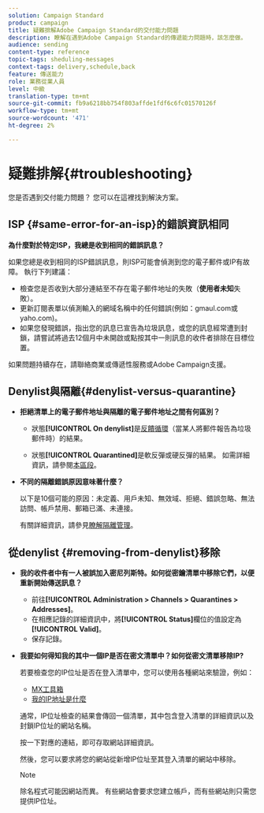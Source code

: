 ```yaml
---
solution: Campaign Standard
product: campaign
title: 疑難排解Adobe Campaign Standard的交付能力問題
description: 瞭解在遇到Adobe Campaign Standard的傳遞能力問題時，該怎麼做。
audience: sending
content-type: reference
topic-tags: sheduling-messages
context-tags: delivery,schedule,back
feature: 傳送能力
role: 業務從業人員
level: 中級
translation-type: tm+mt
source-git-commit: fb9a6218bb754f803affde1fdf6c6fc01570126f
workflow-type: tm+mt
source-wordcount: '471'
ht-degree: 2%

---
```



# 疑難排解{#troubleshooting}

您是否遇到交付能力問題？ 您可以在這裡找到解決方案。

## ISP {#same-error-for-an-isp}的錯誤資訊相同

**為什麼對於特定ISP，我總是收到相同的錯誤訊息？**

如果您總是收到相同的ISP錯誤訊息，則ISP可能會偵測到您的電子郵件或IP有故障。 執行下列建議：
* 檢查您是否收到大部分連結至不存在電子郵件地址的失敗（**使用者未知**&#x200B;失敗）。
* 更新訂閱表單以偵測輸入的網域名稱中的任何錯誤(例如：gmaul.com或yaho.com)。
* 如果您發現錯誤，指出您的訊息已宣告為垃圾訊息，或您的訊息經常遭到封鎖，請嘗試將過去12個月中未開啟或點按其中一則訊息的收件者排除在目標位置。

如果問題持續存在，請聯絡商業或傳遞性服務或Adobe Campaign支援。

## Denylist與隔離{#denylist-versus-quarantine}

* **拒絕清單上的電子郵件地址與隔離的電子郵件地址之間有何區別？**

   * 狀態&#x200B;**[!UICONTROL On denylist]**&#x200B;是[反饋循環](https://experienceleague.adobe.com/docs/deliverability-learn/deliverability-best-practice-guide/transition-process/infrastructure.html#feedback-loops)（當某人將郵件報告為垃圾郵件時）的結果。

   * 狀態&#x200B;**[!UICONTROL Quarantined]**&#x200B;是軟反彈或硬反彈的結果。
   如需詳細資訊，請參閱[本區段](../../sending/using/understanding-quarantine-management.md#quarantine-vs-denylist)。

* **不同的隔離錯誤原因意味著什麼？**

   以下是10個可能的原因：未定義、用戶未知、無效域、拒絕、錯誤忽略、無法訪問、帳戶禁用、郵箱已滿、未連接。

   有關詳細資訊，請參見[瞭解隔離管理](../../sending/using/understanding-quarantine-management.md)。

## 從denylist {#removing-from-denylist}移除

* **我的收件者中有一人被誤加入密尼列斯特。如何從密鑰清單中移除它們，以便重新開始傳送訊息？**

   * 前往&#x200B;**[!UICONTROL Administration > Channels > Quarantines > Addresses]**。
   * 在相應記錄的詳細資訊中，將&#x200B;**[!UICONTROL Status]**&#x200B;欄位的值設定為&#x200B;**[!UICONTROL Valid]**。
   * 保存記錄。

* **我要如何得知我的其中一個IP是否在密文清單中？如何從密文清單移除IP?**

   若要檢查您的IP位址是否在登入清單中，您可以使用各種網站來驗證，例如：
   * [MX工具箱](https://mxtoolbox.com/)
   * [我的IP地址是什麼](https://whatismyipaddress.com)

   通常，IP位址檢查的結果會傳回一個清單，其中包含登入清單的詳細資訊以及封鎖IP位址的網站名稱。

   按一下對應的連結，即可存取網站詳細資訊。

   然後，您可以要求將您的網站從新增IP位址至其登入清單的網站中移除。

   >[!NOTE]
   >
   >除名程式可能因網站而異。 有些網站會要求您建立帳戶，而有些網站則只需您提供IP位址。
